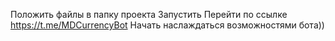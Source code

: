 Положить файлы в папку проекта
Запустить
Перейти по ссылке https://t.me/MDCurrencyBot
Начать наслаждаться возможностями бота))
